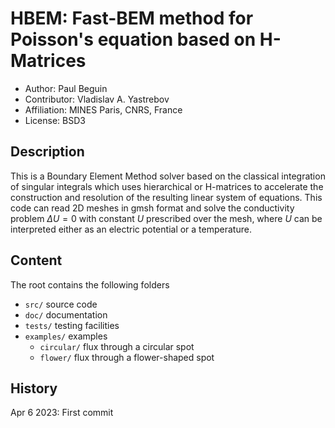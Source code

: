 # HBEM: Fast-BEM method for Poisson's equation based on H-Matrices

+ Author: Paul Beguin
+ Contributor: Vladislav A. Yastrebov
+ Affiliation: MINES Paris, CNRS, France
+ License: BSD3

## Description

This is a Boundary Element Method solver based on the classical integration of singular integrals which uses hierarchical or H-matrices to accelerate the construction and resolution of the resulting linear system of equations. This code can read 2D meshes in gmsh format and solve the conductivity problem $\Delta U = 0$ with constant $U$ prescribed over the mesh, where $U$ can be interpreted either as an electric potential or a temperature.

## Content

The root contains the following folders
+ `src/` source code
+ `doc/` documentation
+ `tests/` testing facilities
+ `examples/` examples
  + `circular/` flux through a circular spot
  + `flower/` flux through a flower-shaped spot

## History

Apr 6 2023: First commit




